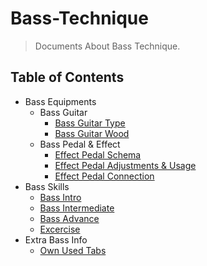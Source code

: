 # Bass-Technique
>Documents About Bass Technique.

## Table of Contents
- Bass Equipments
    - Bass Guitar
        - [Bass Guitar Type](/BassEquipments/BassGuitar/BassGuitarType/BassGuitarType.md)
        - [Bass Guitar Wood](/BassEquipments/BassGuitar/BassGuitarWood/BassGuitarWood.md)
    - Bass Pedal & Effect
        - [Effect Pedal Schema](/BassEquipments/BassPedal&Effect/EffectPedalSchema/EffectPedalSchema.md)
        - [Effect Pedal Adjustments & Usage](/BassEquipments/BassPedal&Effect/EffectPedalAdjustments&Usage/EffectPedalAdjustments&Usage.md)
        - [Effect Pedal Connection](/BassEquipments/BassPedal&Effect/EffectPedalConnection.md)
- Bass Skills
    - [Bass Intro](/BassSkills/BassIntro/BassIntro.md)
    - [Bass Intermediate](/BassSkills/BassIntermediate/BassIntermediate.md)
    - [Bass Advance](/BassSkills/BassAdvance/BassAdvance.md)
    - [Excercise](BassSkills/Exercise/Rhythm/RhythmExercise.md)
- Extra Bass Info
    - [Own Used Tabs](/ExtraBassInfo/OwnUsedTabs)
